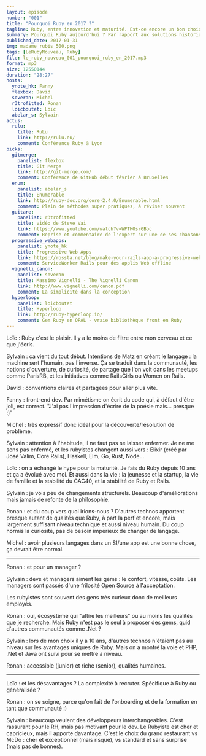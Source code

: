 ```yaml
---
layout: episode
number: "001"
title: "Pourquoi Ruby en 2017 ?"
tagline: Ruby, entre innovation et maturité. Est-ce encore un bon choix ?
summary: Pourquoi Ruby aujourd'hui ? Par rapport aux solutions historiques ? Aux nouvelles technos ?
published_date: 2017-01-31
img: madame_rubis_500.png
tags: [LeRubyNouveau, Ruby]
file: le_ruby_nouveau_001_pourquoi_ruby_en_2017.mp3
format: mp3
size: 12550144
duration: "28:27"
hosts:
  ynote_hk: Fanny
  flexbox: David
  soveran: Michel
  r3trofitted: Ronan
  loicboutet: Loïc
  abelar_s: Sylvain
actus:
  rulu:
    title: RuLu
    link: http://rulu.eu/
    comment: Conférence Ruby à Lyon
picks:
  gitmerge:
    panelist: flexbox
    title: Git Merge
    link: http://git-merge.com/
    comment: Conférence de GitHub début février à Bruxelles
  enum:
    panelist: abelar_s
    title: Enumerable
    link: http://ruby-doc.org/core-2.4.0/Enumerable.html
    comment: Plein de méthodes super pratiques, à réviser souvent
  guitare:
    panelist: r3trofitted
    title: vidéo de Steve Vai
    link: https://www.youtube.com/watch?v=WPTHOsrGBoc
    comment: Reprise et commentaire de l'expert sur une de ses chansons
  progressive_webapps:
    panelist: ynote_hk
    title: Progressive Web Apps
    link: https://rossta.net/blog/make-your-rails-app-a-progressive-web-app.html
    comment: ServiceWorker Rails pour des applis Web offline
  vignelli_canon:
    panelist: soveran
    title: Massimo Vignelli - The Vignelli Canon
    link: http://www.vignelli.com/canon.pdf
    comment: La simplicité dans la conception
  hyperloop:
    panelist: loicboutet
    title: Hyperloop
    link: http://ruby-hyperloop.io/
    comment: Gem Ruby en OPAL - vraie bibliothèque front en Ruby
---
```


Loïc : Ruby c'est le plaisir.
Il y a le moins de filtre entre mon cerveau et ce que j'écris.

Sylvain : ça vient du tout début.
Intentions de Matz en créant le langage : la machine sert l'humain, pas l'inverse.
Ça se traduit dans la communauté, les notions d'ouverture, de curiosité, de partage que l'on voit dans les meetups comme ParisRB, et les initiatives comme RailsGirls ou Women on Rails.

David : conventions claires et partagées pour aller plus vite.

Fanny : front-end dev.
Par mimétisme on écrit du code qui, à défaut d'être joli, est correct.
"J'ai pas l'impression d'écrire de la poésie mais... presque :)"

Michel : très expressif donc idéal pour la découverte/résolution de problème.

Sylvain : attention à l'habitude, il ne faut pas se laisser enfermer.
Je ne me sens pas enfermé, et les rubyistes changent aussi vers :
Elixir (créé par José Valim, Core Rails), Haskell, Elm, Go, Rust, Node...

Loïc : on a échangé le hype pour la maturité.
Je fais du Ruby depuis 10 ans et ça a évolué avec moi.
Et aussi dans la vie : la jeunesse et la startup,
la vie de famille et la stabilité du CAC40,
et la stabilité de Ruby et Rails.

Sylvain : je vois peu de changements structurels.
Beaucoup d'améliorations mais jamais de refonte de la philosophie.

Ronan : et du coup vers quoi irions-nous ?
D'autres technos apportent presque autant de qualités que Ruby,
à part la perf et encore,
mais largement suffisant niveau technique et aussi niveau humain.
Du coup hormis la curiosité, pas de besoin impérieux de changer de langage.

Michel : avoir plusieurs langages dans un SI/une app est une bonne chose,
ça devrait être normal.

---

Ronan : et pour un manager ?

Sylvain : devs et managers aiment les gems : le confort, vitesse, coûts.
Les managers sont passés d'une frilosité Open Source à l'acceptation.

Les rubyistes sont souvent des gens très curieux donc de meilleurs employés.

Ronan : oui, écosystème qui "attire les meilleurs" ou au moins les qualités que je recherche.
Mais Ruby n'est pas le seul à proposer des gems, quid d'autres communautés comme .Net ?

Sylvain : lors de mon choix il y a 10 ans, d'autres technos n'étaient pas au niveau sur les avantages uniques de Ruby. Mais on a montré la voie et PHP, .Net et Java ont suivi pour se mettre à niveau.

Ronan : accessible (junior) et riche (senior), qualités humaines.

---

Loïc : et les désavantages ? La complexité à recruter.
Spécifique à Ruby ou généralisée ?

Ronan : on se soigne, parce qu'on fait de l'onboarding et de la formation en tant que communauté :)

Sylvain : beaucoup veulent des développeurs interchangeables.
C'est rassurant pour le RH, mais pas motivant pour le dev.
Le Rubyiste est cher et capricieux, mais il apporte davantage.
C'est le choix du grand restaurant vs McDo : cher et exceptionnel (mais risqué), vs standard et sans surprise (mais pas de bonnes).
